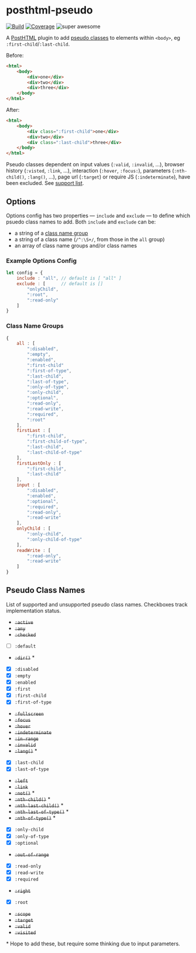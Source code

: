 # posthtml-pseudo

[![Build][build-badge]][build]
[![Coverage][coverage-badge]][coverage]
![super awesome][super-badge]

A [PostHTML](https://github.com/posthtml/posthtml) plugin to add [pseudo classes](https://developer.mozilla.org/en-US/docs/Web/CSS/Pseudo-classes) to elements within `<body>`, eg `:first-child`/`:last-child`.

Before:
```html
<html>
    <body>
        <div>one</div>
        <div>two</div>
        <div>three</div>
    </body>
</html>
```

After:
```html
<html>
    <body>
        <div class=":first-child">one</div>
        <div>two</div>
        <div class=":last-child">three</div>
    </body>
</html>
```

Pseudo classes dependent on input values (`:valid`, `:invalid`, ...), browser history (`:visted`, `:link`, ...), interaction (`:hover`, `:focus:`), parameters (`:nth-child()`, `:lang()`, ...), page url (`:target`) or require JS (`:indeterminate`), have been excluded. See [support list](#pseudo-class-names).

## Options

Options config has two properties &mdash; `include` and `exclude` &mdash; to define which psuedo class names to add. Both `include` and `exclude` can be:

- a string of a [class name group](#class-name-groups)
- a string of a class name (`/^:\S+/`, from those in the `all` group)
- an array of class name groups and/or class names

### Example Options Config

```js
let config = {
    include : "all", // default is [ "all" ]
    exclude : [      // default is []
        "onlyChild",
        ":root",
        ":read-only"
    ]
}
```

### Class Name Groups

```js
{
    all : [
        ":disabled",
        ":empty",
        ":enabled",
        ":first-child"
        ":first-of-type",
        ":last-child",
        ":last-of-type",
        ":only-of-type",
        ":only-child",
        ":optional",
        ":read-only",
        ":read-write",
        ":required",
        ":root"
    ],
    firstLast : [
        ":first-child",
        ":first-child-of-type",
        ":last-child",
        ":last-child-of-type"
    ],
    firstLastOnly : [
        ":first-child",
        ":last-child"
    ],
    input : [
        ":disabled",
        ":enabled",
        ":optional",
        ":required",
        ":read-only",
        ":read-write"
    ],
    onlyChild : [
        ":only-child",
        ":only-child-of-type"
    ],
    readWrite : [
        ":read-only",
        ":read-write"
    ]
}
```

## Pseudo Class Names

List of supported and unsupported pseudo class names. Checkboxes track implementation status.

- ~~`:active`~~
- ~~`:any`~~
- ~~`:checked`~~
- [ ] `:default`
- ~~`:dir()`~~ *
- [X] `:disabled`
- [X] `:empty`
- [X] `:enabled`
- [X] `:first`
- [X] `:first-child`
- [X] `:first-of-type`
- ~~`:fullscreen`~~
- ~~`:focus`~~
- ~~`:hover`~~
- ~~`:indeterminate`~~
- ~~`:in-range`~~
- ~~`:invalid`~~
- ~~`:lang()`~~ *
- [X] `:last-child`
- [X] `:last-of-type`
- ~~`:left`~~
- ~~`:link`~~
- ~~`:not()`~~ *
- ~~`:nth-child()`~~ *
- ~~`:nth-last-child()`~~ *
- ~~`:nth-last-of-type()`~~ *
- ~~`:nth-of-type()`~~ *
- [X] `:only-child`
- [X] `:only-of-type`
- [X] `:optional`
- ~~`:out-of-range`~~
- [X] `:read-only`
- [X] `:read-write`
- [X] `:required`
- ~~`:right`~~
- [X] `:root`
- ~~`:scope`~~
- ~~`:target`~~
- ~~`:valid`~~
- ~~`:visited`~~

\* Hope to add these, but require some thinking due to input parameters.

[build]: https://travis-ci.org/kevinkace/posthtml-pseudo
[build-badge]: https://travis-ci.org/kevinkace/posthtml-pseudo.svg?branch=master

[coverage]: https://coveralls.io/github/kevinkace/posthtml-pseudo
[coverage-badge]: https://coveralls.io/repos/github/kevinkace/posthtml-pseudo/badge.svg

[super-badge]: https://cdn.rawgit.com/kevinkace/posthtml-pseudo/master/superawesome.svg